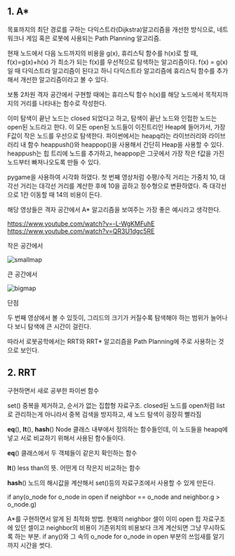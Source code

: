 ## 1. A*

목표까지의 최단 경로를 구하는 다익스트라(Dijkstra)알고리즘을 개선한 방식으로, 네트워크나 게임 혹은 로봇에 사용되는 Path Planning 알고리즘.

현재 노드에서 다음 노드까지의 비용을 g(x), 휴리스틱 함수를 h(x)로 할 때,
f(x)=g(x)+h(x)
가 최소가 되는 f(x)를 우선적으로 탐색하는 알고리즘이다.
f(x) = g(x)일 때 다익스트라 알고리즘이 된다고 하니 다익스트라 알고리즘에 휴리스틱 함수를 추가해서 개선한 알고리즘이라고 볼 수 있다.

보통 2차원 격자 공간에서 구현할 때에는 휴리스틱 함수 h(x)를 해당 노드에서 목적지까지의 거리를 나타내는 함수로 작성한다.

이미 탐색이 끝난 노드는 closed 되었다고 하고, 탐색이 끝난 노드와 인접한 노드는 open된 노드라고 한다. 
이 모든 open된 노드들이 이진트리인 Heap에 들어가서, 가장 F값이 작은 노드를 우선으로 탐색한다.
파이썬에서는 heapq라는 라이브러리와 라이브러리 내 함수 heappush()와 heappop()을 사용해서 간단히 Heap을 사용할 수 있다. heappush는 힙 트리에 노드를 추가하고, heappop은 그곳에서 가장 작은 f값을 가진 노드부터 빠져나오도록 만들 수 있다.

pygame을 사용하여 시각화 하였다. 첫 번째 영상처럼 수평/수직 거리는 가중치 10, 대각선 거리는 대각선 거리를 계산한 후에 10을 곱하고 정수형으로 변환하였다. 즉 대각선으로 1칸 이동할 때 14의 비용이 든다. 


 
해당 영상들은 격자 공간에서 A* 알고리즘을 보여주는 가장 좋은 예시라고 생각한다.

https://www.youtube.com/watch?v=-L-WgKMFuhE
https://www.youtube.com/watch?v=QR3U1dgc5RE



작은 공간에서 

![smallmap](https://github.com/user-attachments/assets/2ead7314-4c27-4754-8250-e97fdfb9ae3b)

큰 공간에서 

![bigmap](https://github.com/user-attachments/assets/63ef67fc-32de-4a6b-bd84-7fab0e1a32fb)





단점

두 번째 영상에서 볼 수 있듯이, 그리드의 크기가 커질수록 탐색해야 하는 범위가 늘어나다 보니 탐색에 큰 시간이 걸린다.

따라서 로봇공학에서는 RRT와 RRT* 알고리즘을 Path Planning에 주로 사용하는 것으로 보인다.

## 2. RRT











구현하면서 새로 공부한 파이썬 함수

set()
중복을 제거하고, 순서가 없는 집합형 자료구조. 
closed된 노드를 open처럼 list로 관리하는게 아니라서 중복 검색을 방지하고, 새 노드 탐색이 굉장히 빨라짐

 __eq__(),   __lt__(), __hash__()
 Node 클래스 내부에서 정의하는 함수들인데, 이 노드들을 heapq에 넣고 서로 비교하기 위해서 사용된 함수들이다.
 
 __eq__()
 클래스에서 두 객체들이 같은지 확인하는 함수
 
 __lt__()
 less than의 뜻. 어떤게 더 작은지 비교하는 함수
 
 __hash__()
 노드의 해시값을 계산해서 set()등의 자료구조에서 사용할 수 있게 만든다.


 if any(o_node for o_node in open if neighbor == o_node and neighbor.g > o_node.g)
 
A*를 구현하면서 알게 된 최적화 방법. 현재의 neighbor 셀이 이미 open 힙 자료구조에 있던 셀이고 neighbor의 비용이 기존위치의 비용보다 크게 계산되면 그냥 무시하도록 하는 부분.
if any()와 그 속의 o_node for o_node in open 부분의 쓰임새를 알기까지 시간을 썻다.



